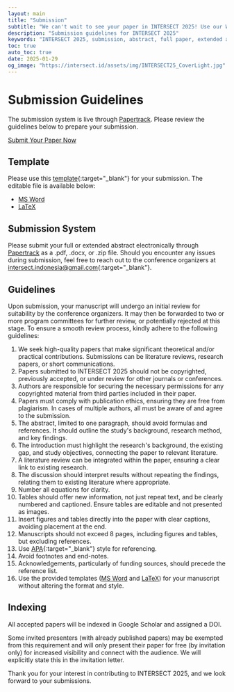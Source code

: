 ```yaml
---
layout: main
title: "Submission"
subtitle: "We can't wait to see your paper in INTERSECT 2025! Use our Word and LaTeX templates to submit your paper!"
description: "Submission guidelines for INTERSECT 2025"
keywords: "INTERSECT 2025, submission, abstract, full paper, extended abstract"
toc: true
auto_toc: true
date: 2025-01-29
og_image: "https://intersect.id/assets/img/INTERSECT25_CoverLight.jpg"
---
```


# Submission Guidelines

The submission system is live through [Papertrack](https://intersect.papertrack.app/). Please review the guidelines below to prepare your submission.

<div class="cta-buttons">
  <a href="https://intersect.papertrack.app/" class="btn btn-primary" target="_blank">
    Submit Your Paper Now
  </a>
</div>

## Template

Please use this [template](/assets/templates/INTERSECT_LaTeX_template.pdf){:target="_blank"} for your submission. The editable file is available below:
- [MS Word](/assets/templates/INTERSECT_MSWord_template.docx)
- [LaTeX](/assets/templates/INTERSECT-LaTeX-template.zip)


## Submission System

Please submit your full or extended abstract electronically through [Papertrack](https://intersect.papertrack.app/) as a .pdf, .docx, or .zip file. Should you encounter any issues during submission, feel free to reach out to the conference organizers at [intersect.indonesia@gmail.com](mailto:intersect.indonesia@gmail.com){:target="_blank"}.

## Guidelines
Upon submission, your manuscript will undergo an initial review for suitability by the conference organizers. It may then be forwarded to two or more program committees for further review, or potentially rejected at this stage. To ensure a smooth review process, kindly adhere to the following guidelines:

1. We seek high-quality papers that make significant theoretical and/or practical contributions. Submissions can be literature reviews, research papers, or short communications.
2. Papers submitted to INTERSECT 2025 should not be copyrighted, previously accepted, or under review for other journals or conferences.
3. Authors are responsible for securing the necessary permissions for any copyrighted material from third parties included in their paper.
4. Papers must comply with publication ethics, ensuring they are free from plagiarism. In cases of multiple authors, all must be aware of and agree to the submission.
5. The abstract, limited to one paragraph, should avoid formulas and references. It should outline the study's background, research method, and key findings.
6. The introduction must highlight the research's background, the existing gap, and study objectives, connecting the paper to relevant literature.
7. A literature review can be integrated within the paper, ensuring a clear link to existing research.
8. The discussion should interpret results without repeating the findings, relating them to existing literature where appropriate.
9. Number all equations for clarity.
10. Tables should offer new information, not just repeat text, and be clearly numbered and captioned. Ensure tables are editable and not presented as images.
11. Insert figures and tables directly into the paper with clear captions, avoiding placement at the end.
12. Manuscripts should not exceed 8 pages, including figures and tables, but excluding references.
13. Use [APA](https://apastyle.apa.org/style-grammar-guidelines/references/examples){:target="_blank"} style for referencing.
14. Avoid footnotes and end-notes.
15. Acknowledgements, particularly of funding sources, should precede the reference list.
16. Use the provided templates ([MS Word](/assets/templates/INTERSECT_MSWord_template.docx) and [LaTeX](/assets/templates/INTERSECT-LaTeX-template.zip)) for your manuscript without altering the format and style.

## Indexing

All accepted papers will be indexed in Google Scholar and assigned a DOI. 

Some invited presenters (with already published papers) may be exempted from this requirement and will only present their paper for free (by invitation only) for increased visibility and connect with the audience. We will explicitly state this in the invitation letter.

Thank you for your interest in contributing to INTERSECT 2025, and we look forward to your submissions.